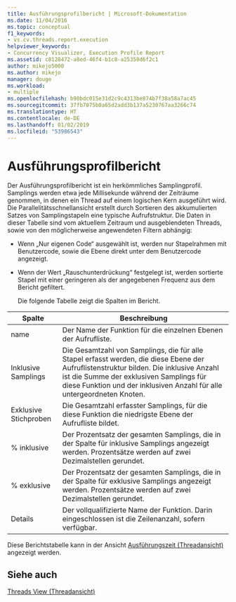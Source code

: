 ```yaml
---
title: Ausführungsprofilbericht | Microsoft-Dokumentation
ms.date: 11/04/2016
ms.topic: conceptual
f1_keywords:
- vs.cv.threads.report.execution
helpviewer_keywords:
- Concurrency Visualizer, Execution Profile Report
ms.assetid: c8128472-a8ed-46f4-b1c8-a25358d6f2c1
author: mikejo5000
ms.author: mikejo
manager: douge
ms.workload:
- multiple
ms.openlocfilehash: b90bdc015e31d2c9c4313be874b7f38a58a7ac45
ms.sourcegitcommit: 37fb7075b0a65d2add3b137a5230767aa3266c74
ms.translationtype: HT
ms.contentlocale: de-DE
ms.lasthandoff: 01/02/2019
ms.locfileid: "53986543"
---
```

# <a name="execution-profile-report"></a>Ausführungsprofilbericht
Der Ausführungsprofilbericht ist ein herkömmliches Samplingprofil. Samplings werden etwa jede Millisekunde während der Zeiträume genommen, in denen ein Thread auf einem logischen Kern ausgeführt wird. Die Parallelitätsschnellansicht erstellt durch Sortieren des akkumulierten Satzes von Samplingstapeln eine typische Aufrufstruktur. Die Daten in dieser Tabelle sind vom aktuellem Zeitraum und ausgeblendeten Threads, sowie von den möglicherweise angewendeten Filtern abhängig:  
  
- Wenn „Nur eigenen Code“ ausgewählt ist, werden nur Stapelrahmen mit Benutzercode, sowie die Ebene direkt unter dem Benutzercode angezeigt.  
  
- Wenn der Wert „Rauschunterdrückung“ festgelegt ist, werden sortierte Stapel mit einer geringeren als der angegebenen Frequenz aus dem Bericht gefiltert.  
  
  Die folgende Tabelle zeigt die Spalten im Bericht.  
  
|Spalte|Beschreibung|  
|------------|-----------------|  
|name|Der Name der Funktion für die einzelnen Ebenen der Aufrufliste.|  
|Inklusive Samplings|Die Gesamtzahl von Samplings, die für alle Stapel erfasst werden, die diese Ebene der Aufruflistenstruktur bilden. Die inklusive Anzahl ist die Summe der exklusiven Samplings für diese Funktion und der inklusiven Anzahl für alle untergeordneten Knoten.|  
|Exklusive Stichproben|Die Gesamtzahl erfasster Samplings, für die diese Funktion die niedrigste Ebene der Aufrufliste bildet.|  
|% inklusive|Der Prozentsatz der gesamten Samplings, die in der Spalte für inklusive Samplings angezeigt werden. Prozentsätze werden auf zwei Dezimalstellen gerundet.|  
|% exklusive|Der Prozentsatz der gesamten Samplings, die in der Spalte für exklusive Samplings angezeigt werden. Prozentsätze werden auf zwei Dezimalstellen gerundet.|  
|Details|Der vollqualifizierte Name der Funktion. Darin eingeschlossen ist die Zeilenanzahl, sofern verfügbar.|  
  
 Diese Berichtstabelle kann in der Ansicht [Ausführungszeit (Threadansicht)](../profiling/execution-time-threads-view.md) angezeigt werden.  
  
## <a name="see-also"></a>Siehe auch  
 [Threads View (Threadansicht)](../profiling/threads-view-parallel-performance.md)